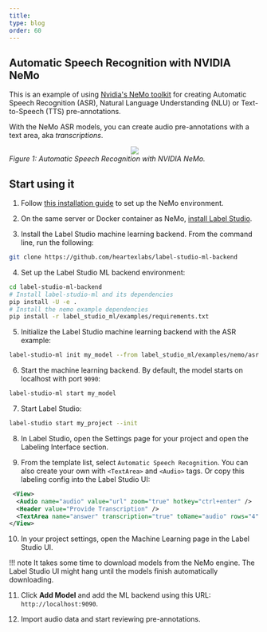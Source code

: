 ```yaml
---
title:
type: blog
order: 60
---
```


## Automatic Speech Recognition with NVIDIA NeMo

This is an example of using [Nvidia's NeMo toolkit](https://github.com/NVIDIA/NeMo) for creating Automatic Speech Recognition (ASR), Natural Language Understanding (NLU) or Text-to-Speech (TTS) pre-annotations.

With the NeMo ASR models, you can create audio pre-annotations with a text area, aka _transcriptions_.

<div style="margin:auto; text-align:center; width:100%"><img src="/images/nemo-asr.png" style="opacity: 0.7"/></div>
<i>Figure 1: Automatic Speech Recognition with NVIDIA NeMo.</i>


## Start using it

1. Follow [this installation guide](https://github.com/NVIDIA/NeMo#installation) to set up the NeMo environment.

2. On the same server or Docker container as NeMo, [install Label Studio](https://labelstud.io/guide/#Quickstart). 

3. Install the Label Studio machine learning backend. From the command line, run the following: 
```bash
git clone https://github.com/heartexlabs/label-studio-ml-backend  
```
4. Set up the Label Studio ML backend environment:
```bash
cd label-studio-ml-backend
# Install label-studio-ml and its dependencies
pip install -U -e .
# Install the nemo example dependencies
pip install -r label_studio_ml/examples/requirements.txt
```

5. Initialize the Label Studio machine learning backend with the ASR example:
```bash
label-studio-ml init my_model --from label_studio_ml/examples/nemo/asr.py
```

6. Start the machine learning backend. By default, the model starts on localhost with port `9090`:
```bash
label-studio-ml start my_model
```

7. Start Label Studio:
```bash
label-studio start my_project --init
```
   
8. In Label Studio, open the Settings page for your project and open the Labeling Interface section.

9. From the template list, select `Automatic Speech Recognition`. You can also create your own with `<TextArea>` and `<Audio>` tags. Or copy this labeling config into the Label Studio UI: 

```xml    
 <View>
  <Audio name="audio" value="url" zoom="true" hotkey="ctrl+enter" />
  <Header value="Provide Transcription" />
  <TextArea name="answer" transcription="true" toName="audio" rows="4" editable="true" maxSubmissions="1" />
</View>
```

10. In your project settings, open the Machine Learning page in the Label Studio UI. 


!!! note
    It takes some time to download models from the NeMo engine. The Label Studio UI might hang until the models finish automatically downloading.

    
11. Click **Add Model** and add the ML backend using this URL: `http://localhost:9090`.

12. Import audio data and start reviewing pre-annotations.

